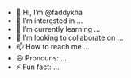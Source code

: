 - 👋 Hi, I’m @faddykha
- 👀 I’m interested in ...
- 🌱 I’m currently learning ...
- 💞️ I’m looking to collaborate on ...
- 📫 How to reach me ...
- 😄 Pronouns: ...
- ⚡ Fun fact: ...

<!---
faddykha/faddykha is a ✨ special ✨ repository because its `README.md` (this file) appears on your GitHub profile.
You can click the Preview link to take a look at your changes.
--->
